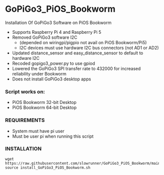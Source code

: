 # GoPiGo3_PiOS_Bookworm

Installation Of GoPiGo3 Software on PiOS Bookworm

- Supports Raspberry Pi 4 and Raspberry Pi 5  
- Removed GoPiGo3 software I2C
  - (depended on wiringpi/pigpio not avail on PiOS Bookworm/Pi5)
  - I2C devices must use hardware I2C bus connectors (not AD1 or AD2)
- Updated distance_sensor and easy_distance_sensor to default to hardware I2C
- Recoded gopigo3_power.py to use gpiod
- Lowered the GoPiGo3 SPI transfer rate to 432000 for increased reliability under Bookworm
- Does not install GoPiGo3 desktop apps 


### Script works on:
- PiOS Bookworm 32-bit Desktop
- PiOS Bookworm 64-bit Desktop

### REQUIREMENTS
- System must have pi user
- Must be user pi when running this script

### INSTALLATION  
```
wget https://raw.githubusercontent.com/slowrunner/GoPiGo3_PiOS_Bookworm/main/setups/install_GoPiGo3_PiOS_Bookworm.sh
source install_GoPiGo3_PiOS_Bookworm.sh
```

